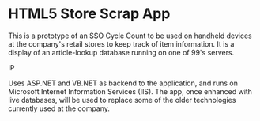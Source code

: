 HTML5 Store Scrap App
=====================

This is a prototype of an SSO Cycle Count to be used on handheld devices at the company's retail stores to keep track of item information. It is a display of an article-lookup database running on one of 99's servers.


IP

Uses ASP.NET and VB.NET as backend to the application, and runs on Microsoft Internet Information Services (IIS).
The app, once enhanced with live databases, will be used to replace some of the older technologies currently used at the company.
